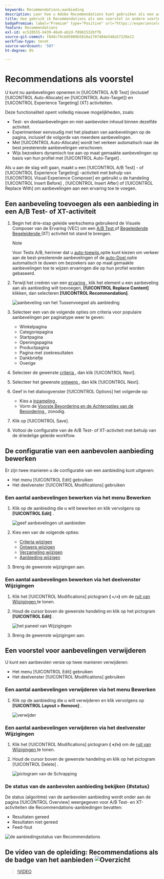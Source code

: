 ```yaml
---
keywords: Recommendations;aanbieding
description: Leer hoe u Adobe Recommendations kunt gebruiken als een aanbieding voor A/B-tests (inclusief automatisch toewijzen en automatisch richten) en Experience Targeting (XT)-activiteiten.
title: Hoe gebruik ik Recommendations als een voorstel in andere soorten activiteiten?
badgePremium: label="Premium" type="Positive" url="https://experienceleague.adobe.com/docs/target/using/introduction/intro.html?lang=en#premium newtab=true" tooltip="Kijk wat er in Target Premium is opgenomen."
feature: Recommendations
exl-id: ec520555-b439-46a9-ab2d-f0981532bffb
source-git-commit: f848c79cb95009b5810a1707d04e548a57220e12
workflow-type: tm+mt
source-wordcount: '507'
ht-degree: 0%

---
```


# Recommendations als voorstel

U kunt nu aanbevelingen opnemen in [!UICONTROL A/B Test] (inclusief [!UICONTROL Auto-Allocate] en [!UICONTROL Auto-Target]) en [!UICONTROL Experience Targeting] (XT) activiteiten.

Deze functionaliteit opent volledig nieuwe mogelijkheden, zoals:

* Test- en doelaanbevelingen en niet-aanbevolen inhoud binnen dezelfde activiteit.
* Experimenteer eenvoudig met het plaatsen van aanbevelingen op de pagina, inclusief de volgorde van meerdere aanbevelingen.
* Met [!UICONTROL Auto-Allocate] wordt het verkeer automatisch naar de best presterende aanbevelingen verschoven.
* Wijs bezoekers dynamisch toe aan op maat gemaakte aanbevelingen op basis van hun profiel met [!UICONTROL Auto-Target] .

Als u aan de slag wilt gaan, maakt u een [!UICONTROL A/B Test] - of [!UICONTROL Experience Targeting] -activiteit met behulp van [!UICONTROL Visual Experience Composer] en gebruikt u de handeling [!UICONTROL Insert Before] , [!UICONTROL Insert After] of [!UICONTROL Replace With] om aanbevelingen aan een ervaring toe te voegen.

## Een aanbeveling toevoegen als een aanbieding in een A/B Test- of XT-activiteit

1. Begin het drie-stap geleide werkschema gebruikend de Visuele Composer van de Ervaring (VEC) om een [ A/B Test ](/help/main/c-activities/t-test-ab/t-test-create-ab/test-create-ab.md) of [ Begeleidende Begeleidende ](/help/main/c-activities/t-experience-target/t-xt-create/xt-create.md) (XT) activiteit tot stand te brengen.

   >[!NOTE]
   >
   >Voor Tests A/B, herinner dat u [ auto-toewijs ](/help/main/c-activities/automated-traffic-allocation/automated-traffic-allocation.md) optie kunt kiezen om verkeer aan de best-presterende aanbevelingen of de [ auto-Doel ](/help/main/c-activities/auto-target/auto-target-to-optimize.md) optie automatisch te duwen om bezoekers aan op maat gemaakte aanbevelingen toe te wijzen ervaringen die op hun profiel worden gebaseerd.

1. Terwijl het creëren van een [ ervaring ](/help/main/c-experiences/c-visual-experience-composer/viztarget-options.md), klik het element u een aanbeveling aan als aanbieding wilt toevoegen, **[!UICONTROL Replace Content]** klikken, dan selecteren **[!UICONTROL Recommendation]**.

   ![ aanbeveling van het Tussenvoegsel als aanbieding ](/help/main/c-recommendations/t-create-recs-activity/assets/recs-as-offer.png)

1. Selecteer een van de volgende opties om criteria voor populaire aanbevelingen per paginatype weer te geven:

   * Winkelpagina
   * Categoriepagina
   * Startpagina
   * Openingspagina
   * Productpagina
   * Pagina met zoekresultaten
   * Dankbriefje
   * Overige

1. Selecteer de gewenste [ criteria ](/help/main/c-recommendations/c-algorithms/algorithms.md), dan klik [!UICONTROL Next].
1. Selecteer het gewenste [ ontwerp ](/help/main/c-recommendations/c-design-overview/design-overview.md), dan klik [!UICONTROL Next].
1. Geef in het dialoogvenster [!UICONTROL Options] het volgende op:

   * Kies a [ inzameling ](/help/main/c-recommendations/c-products/collections.md).
   * Vorm de [ Voorste Bevordering en de Achteropties van de Bevordering ](/help/main/c-recommendations/t-create-recs-activity/adding-promotions.md), zonodig.

1. Klik op [!UICONTROL Save].
1. Voltooi de configuratie van de A/B Test- of XT-activiteit met behulp van de driedelige geleide workflow.

## De configuratie van een aanbevolen aanbieding bewerken

Er zijn twee manieren u de configuratie van een aanbieding kunt uitgeven:

* Het menu [!UICONTROL Edit] gebruiken
* Het deelvenster [!UICONTROL Modifications] gebruiken

### Een aantal aanbevelingen bewerken via het menu Bewerken

1. Klik op de aanbieding die u wilt bewerken en klik vervolgens op **[!UICONTROL Edit]** .

   ![ geef aanbevelingen uit aanbieden ](/help/main/c-recommendations/assets/recs-offer-edit.png)

1. Kies een van de volgende opties:

   * [Criteria wijzigen](/help/main/c-recommendations/c-algorithms/algorithms.md)
   * [Ontwerp wijzigen](/help/main/c-recommendations/c-design-overview/design-overview.md)
   * [Verzameling wijzigen](/help/main/c-recommendations/c-products/collections.md)
   * [Aanbieding wijzigen](/help/main/c-recommendations/t-create-recs-activity/adding-promotions.md)

1. Breng de gewenste wijzigingen aan.

### Een aantal aanbevelingen bewerken via het deelvenster Wijzigingen

1. Klik het [!UICONTROL Modifications] pictogram **( `</>`)** om de [ ruit van Wijzigingen ](/help/main/c-experiences/c-visual-experience-composer/c-vec-code-editor/vec-code-editor.md) te tonen.
1. Houd de cursor boven de gewenste handeling en klik op het pictogram **[!UICONTROL Edit]** .

   ![ het paneel van Wijzigingen ](/help/main/c-recommendations/assets/recs-offer-modifications.png)

1. Breng de gewenste wijzigingen aan.

## Een voorstel voor aanbevelingen verwijderen

U kunt een aanbevolen versie op twee manieren verwijderen:

* Het menu [!UICONTROL Edit] gebruiken
* Het deelvenster [!UICONTROL Modifications] gebruiken

### Een aantal aanbevelingen verwijderen via het menu Bewerken

1. Klik op de aanbieding die u wilt verwijderen en klik vervolgens op **[!UICONTROL Layout > Remove]** .

   ![ verwijder ](/help/main/c-recommendations/assets/recs-offer-remove.png)

### Een aantal aanbevelingen verwijderen via het deelvenster Wijzigingen

1. Klik het [!UICONTROL Modifications] pictogram **( &lt;/>)** om de [ ruit van Wijzigingen ](/help/main/c-experiences/c-visual-experience-composer/c-vec-code-editor/vec-code-editor.md) te tonen.
1. Houd de cursor boven de gewenste handeling en klik op het pictogram [!UICONTROL Delete] .

   ![ pictogram van de Schrapping ](/help/main/c-recommendations/assets/recs-offer-delete.png)

### De status van de aanbevolen aanbieding bekijken {#status}

De status (algoritme) van de aanbevolen aanbieding wordt onder aan de pagina [!UICONTROL Overview] weergegeven voor A/B Test- en XT-activiteiten die Recommendations-aanbiedingen bevatten:

* Resultaten gereed
* Resultaten niet gereed
* Feed-fout

![ de aanbiedingsstatus van Recommendations ](/help/main/c-recommendations/assets/recs-offer-status.png)

## De video van de opleiding: Recommendations als de badge van het aanbieden ![ Overzicht ](/help/main/assets/overview.png)

>[!VIDEO](https://video.tv.adobe.com/v/28878)
